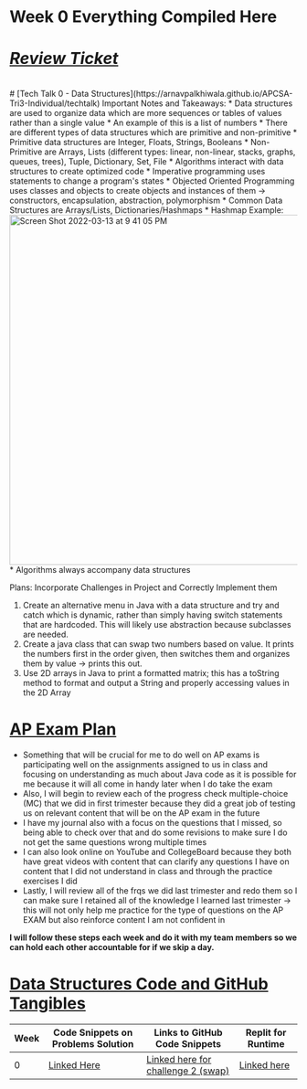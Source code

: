 # Week 0 Everything Compiled Here

# **_[Review Ticket](https://github.com/ArnavPalkhiwala/APCSA-Tri3-Individual/issues/1)_**
<br>
# [Tech Talk 0 - Data Structures](https://arnavpalkhiwala.github.io/APCSA-Tri3-Individual/techtalk)
Important Notes and Takeaways:
* Data structures are used to organize data which are more sequences or tables of values rather than a single value
* An example of this is a list of numbers 
* There are different types of data structures which are primitive and non-primitive
* Primitive data structures are Integer, Floats, Strings, Booleans
* Non-Primitive are Arrays, Lists (different types: linear, non-linear, stacks, graphs, queues, trees), Tuple, Dictionary, Set, File
* Algorithms interact with data structures to create optimized code
* Imperative programming uses statements to change a program's states
* Objected Oriented Programming uses classes and objects to create objects and instances of them -> constructors, encapsulation, abstraction, polymorphism
* Common Data Structures are Arrays/Lists, Dictionaries/Hashmaps 
* Hashmap Example: <img width="613" alt="Screen Shot 2022-03-13 at 9 41 05 PM" src="https://user-images.githubusercontent.com/25650329/158106065-8eb3d100-8c95-4dbc-a694-01d4894e490b.png">
* Algorithms always accompany data structures

Plans: Incorporate Challenges in Project and Correctly Implement them
1. Create an alternative menu in Java with a data structure and try and catch which is dynamic, rather than simply having switch statements that are hardcoded. This will likely use abstraction because subclasses are needed.
2. Create a java class that can swap two numbers based on value. It prints the numbers first in the order given, then switches them and organizes them by value -> prints this out.
3. Use 2D arrays in Java to print a formatted matrix; this has a toString method to format and output a String and properly accessing values in the 2D Array

# [AP Exam Plan](https://arnavpalkhiwala.github.io/APCSA-Tri3-Individual/apexam)

* Something that will be crucial for me to do well on AP exams is participating well on the assignments assigned to us in class and focusing on understanding as much about Java code as it is possible for me because it will all come in handy later when I do take the exam 
* Also, I will begin to review each of the progress check multiple-choice (MC) that we did in first trimester because they did a great job of testing us on relevant content that will be on the AP exam in the future 
* I have my journal also with a focus on the questions that I missed, so being able to check over that and do some revisions to make sure I do not get the same questions wrong multiple times
* I can also look online on YouTube and CollegeBoard because they both have great videos with content that can clarify any questions I have on content that I did not understand in class and through the practice exercises I did
* Lastly, I will review all of the frqs we did last trimester and redo them so I can make sure I retained all of the knowledge I learned last trimester -> this will not only help me practice for the type of questions on the AP EXAM but also reinforce content I am not confident in

**I will follow these steps each week and do it with my team members so we can hold each other accountable for if we skip a day.**

# [Data Structures Code and GitHub Tangibles](https://arnavpalkhiwala.github.io/APCSA-Tri3-Individual/datastructures)

| Week | Code Snippets on Problems Solution | Links to GitHub Code Snippets | Replit for Runtime| 
| ----- | ----- | ----- | ----- |
|     0|[Linked Here](https://github.com/ArnavPalkhiwala/APCSA-Tri3-Individual/blob/main/abstractClass.java)| [Linked here for challenge 2 (swap)](https://github.com/ArnavPalkhiwala/APCSA-Tri3-Individual/blob/main/Swap.java#L5-L12)| [Linked here](https://replit.com/@ArnavPalkhiwala/APCSA-Tri3-Individual#.replit)

